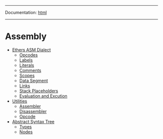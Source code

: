 -----

Documentation: [html](https://docs.ethers.io/)

-----

Assembly
========

* [Ethers ASM Dialect](dialect)
  * [Opcodes](dialect)
  * [Labels](dialect)
  * [Literals](dialect)
  * [Comments](dialect)
  * [Scopes](dialect)
  * [Data Segment](dialect)
  * [Links](dialect)
  * [Stack Placeholders](dialect)
  * [Evaluation and Excution](dialect)
* [Utilities](api)
  * [Assembler](api)
  * [Disassembler](api)
  * [Opcode](api)
* [Abstract Syntax Tree](ast)
  * [Types](ast)
  * [Nodes](ast)

